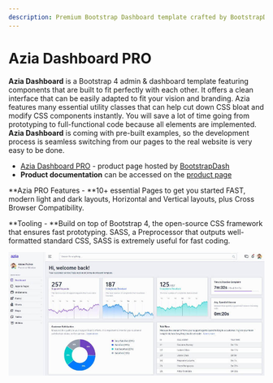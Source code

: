 ```yaml
---
description: Premium Bootstrap Dashboard template crafted by BootstrapDash
---
```


# Azia Dashboard PRO

**Azia Dashboard** is a Bootstrap 4 admin & dashboard template featuring components that are built to fit perfectly with each other. It offers a clean interface that can be easily adapted to fit your vision and branding. Azia features many essential utility classes that can help cut down CSS bloat and modify CSS components instantly. You will save a lot of time going from prototyping to full-functional code because all elements are implemented. **Azia Dashboard** is coming with pre-built examples, so the development process is seamless switching from our pages to the real website is very easy to be done.

* [Azia Dashboard PRO](https://bit.ly/2Lk6XNQ) - product page hosted by [BootstrapDash](../partners/bootstrapdash.md)
* **Product documentation** can be accessed on the [product page](https://bit.ly/2Lk6XNQ)  

**Azia PRO Features - **10+ essential Pages to get you started FAST, modern light and dark layouts, Horizontal and Vertical layouts, plus Cross Browser Compatibility.

**Tooling - **Build on top of Bootstrap 4, the open-source CSS framework that ensures fast prototyping. SASS, a Preprocessor that outputs well-formatted standard CSS, SASS is extremely useful for fast coding.

![Azia Pro - Premium Dashboard Template.](../../.gitbook/assets/docs-cover-azia-pro.jpg)




